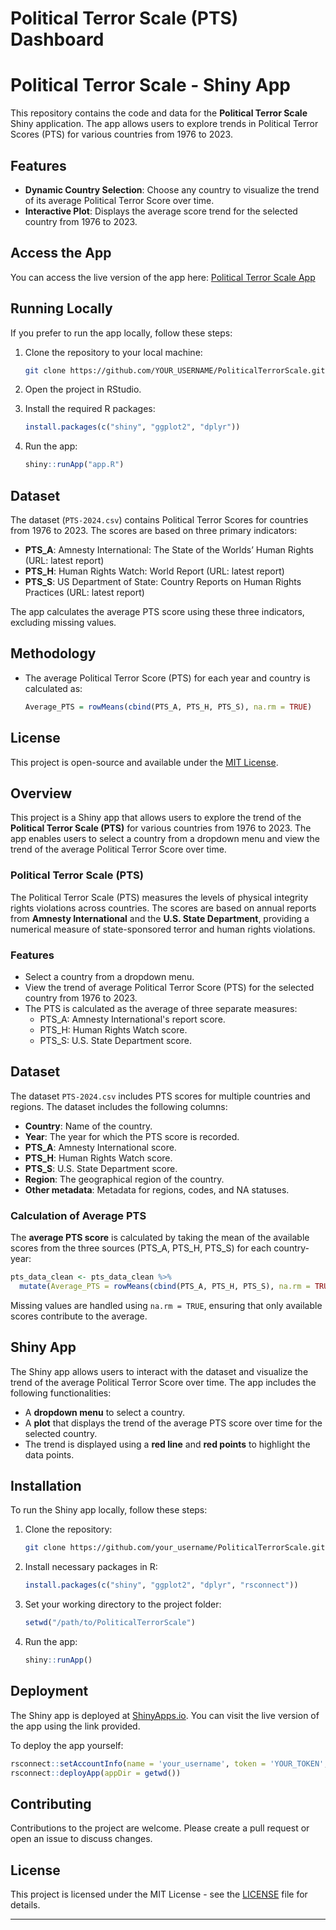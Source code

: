 
# Political Terror Scale (PTS) Dashboard

# Political Terror Scale - Shiny App

This repository contains the code and data for the **Political Terror Scale** Shiny application. The app allows users to explore trends in Political Terror Scores (PTS) for various countries from 1976 to 2023. 

## Features

- **Dynamic Country Selection**: Choose any country to visualize the trend of its average Political Terror Score over time.
- **Interactive Plot**: Displays the average score trend for the selected country from 1976 to 2023.

## Access the App

You can access the live version of the app here: [Political Terror Scale App](https://mohsnmonji.shinyapps.io/Political_Terror_Scale/)

## Running Locally

If you prefer to run the app locally, follow these steps:

1. Clone the repository to your local machine:

    ```bash
    git clone https://github.com/YOUR_USERNAME/PoliticalTerrorScale.git
    ```

2. Open the project in RStudio.
3. Install the required R packages:

    ```r
    install.packages(c("shiny", "ggplot2", "dplyr"))
    ```

4. Run the app:

    ```r
    shiny::runApp("app.R")
    ```

## Dataset

The dataset (`PTS-2024.csv`) contains Political Terror Scores for countries from 1976 to 2023. The scores are based on three primary indicators:

- **PTS_A**: Amnesty International: The State of the Worlds’ Human Rights (URL: latest report)
- **PTS_H**: Human Rights Watch: World Report (URL: latest report)
- **PTS_S**: US Department of State: Country Reports on Human Rights Practices (URL: latest report)

The app calculates the average PTS score using these three indicators, excluding missing values.

## Methodology

- The average Political Terror Score (PTS) for each year and country is calculated as:

    ```r
    Average_PTS = rowMeans(cbind(PTS_A, PTS_H, PTS_S), na.rm = TRUE)
    ```

## License

This project is open-source and available under the [MIT License](LICENSE).



## Overview

This project is a Shiny app that allows users to explore the trend of the **Political Terror Scale (PTS)** for various countries from 1976 to 2023. The app enables users to select a country from a dropdown menu and view the trend of the average Political Terror Score over time.

### Political Terror Scale (PTS)

The Political Terror Scale (PTS) measures the levels of physical integrity rights violations across countries. The scores are based on annual reports from **Amnesty International** and the **U.S. State Department**, providing a numerical measure of state-sponsored terror and human rights violations.

### Features

- Select a country from a dropdown menu.
- View the trend of average Political Terror Score (PTS) for the selected country from 1976 to 2023.
- The PTS is calculated as the average of three separate measures:
  - PTS_A: Amnesty International's report score.
  - PTS_H: Human Rights Watch score.
  - PTS_S: U.S. State Department score.

## Dataset

The dataset `PTS-2024.csv` includes PTS scores for multiple countries and regions. The dataset includes the following columns:

- **Country**: Name of the country.
- **Year**: The year for which the PTS score is recorded.
- **PTS_A**: Amnesty International score.
- **PTS_H**: Human Rights Watch score.
- **PTS_S**: U.S. State Department score.
- **Region**: The geographical region of the country.
- **Other metadata**: Metadata for regions, codes, and NA statuses.

### Calculation of Average PTS

The **average PTS score** is calculated by taking the mean of the available scores from the three sources (PTS_A, PTS_H, PTS_S) for each country-year:

```r
pts_data_clean <- pts_data_clean %>%
  mutate(Average_PTS = rowMeans(cbind(PTS_A, PTS_H, PTS_S), na.rm = TRUE))
```

Missing values are handled using `na.rm = TRUE`, ensuring that only available scores contribute to the average.

## Shiny App

The Shiny app allows users to interact with the dataset and visualize the trend of the average Political Terror Score over time. The app includes the following functionalities:

- A **dropdown menu** to select a country.
- A **plot** that displays the trend of the average PTS score over time for the selected country.
- The trend is displayed using a **red line** and **red points** to highlight the data points.

## Installation

To run the Shiny app locally, follow these steps:

1. Clone the repository:
   ```bash
   git clone https://github.com/your_username/PoliticalTerrorScale.git
   ```

2. Install necessary packages in R:
   ```r
   install.packages(c("shiny", "ggplot2", "dplyr", "rsconnect"))
   ```

3. Set your working directory to the project folder:
   ```r
   setwd("/path/to/PoliticalTerrorScale")
   ```

4. Run the app:
   ```r
   shiny::runApp()
   ```

## Deployment

The Shiny app is deployed at [ShinyApps.io](https://YOUR_APP_LINK). You can visit the live version of the app using the link provided.

To deploy the app yourself:
```r
rsconnect::setAccountInfo(name = 'your_username', token = 'YOUR_TOKEN', secret = 'YOUR_SECRET')
rsconnect::deployApp(appDir = getwd())
```

## Contributing

Contributions to the project are welcome. Please create a pull request or open an issue to discuss changes.

## License

This project is licensed under the MIT License - see the [LICENSE](LICENSE) file for details.

---
